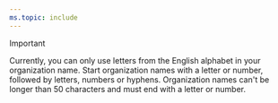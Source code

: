 ```yaml
---
ms.topic: include
---
```


> [!IMPORTANT]
> Currently, you can only use letters from the English alphabet in your organization name. Start organization names with a letter or number, followed by letters, numbers or hyphens. Organization names can't be longer than 50 characters and must end with a letter or number.
